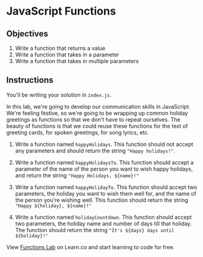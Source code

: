 # JavaScript Functions

## Objectives

1. Write a function that returns a value
2. Write a function that takes in a parameter
3. Write a function that takes in multiple parameters

## Instructions

You'll be writing your solution in `index.js`.

In this lab, we're going to develop our communication skills in JavaScript.
We're feeling festive, so we're going to be wrapping up common holiday greetings
as functions so that we don't have to repeat ourselves. The beauty of functions
is that we could reuse these functions for the text of greeting cards, for
spoken greetings, for song lyrics, etc.

1. Write a function named `happyHolidays`. This function should not accept any
parameters and should return the string `"Happy holidays!"`.

2. Write a function named `happyHolidaysTo`. This function should accept a
parameter of the name of the person you want to wish happy holidays, and return
the string `"Happy Holidays, ${name}!"`

3. Write a function named `happyHolidayTo`. This function should accept two
parameters, the holiday you want to wish them well for, and the name of the
person you're wishing well. This function should return the string
`"Happy ${holiday}, ${name}!"`

4. Write a function named `holidayCountdown`. This function should accept two
parameters, the holiday name and number of days till that holiday. The function
should return the string `"It's ${days} days until ${holiday}!"`

<p class='util--hide'>View <a href='https://learn.co/lessons/js-functions-lab'>Functions Lab</a> on Learn.co and start learning to code for free.</p>
